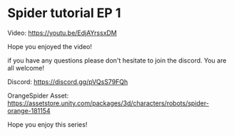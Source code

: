 # Spider tutorial EP 1

Video: https://youtu.be/EdjAYrssxDM

Hope you enjoyed the video!

if you have any questions please don't hesitate to join the discord. You are all welcome!

Discord: https://discord.gg/pVQsS79FQh

OrangeSpider Asset: https://assetstore.unity.com/packages/3d/characters/robots/spider-orange-181154

Hope you enjoy this series!
